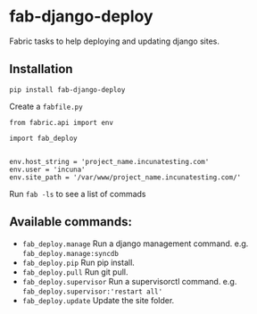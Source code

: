 # fab-django-deploy

Fabric tasks to help deploying and updating django sites.

## Installation

    pip install fab-django-deploy
    

Create a `fabfile.py`

    from fabric.api import env

    import fab_deploy


    env.host_string = 'project_name.incunatesting.com'
    env.user = 'incuna'
    env.site_path = '/var/www/project_name.incunatesting.com/'
    

Run `fab -ls` to see a list of commads
    
## Available commands:

- `fab_deploy.manage`      Run a django management command. e.g. `fab_deploy.manage:syncdb`
- `fab_deploy.pip`         Run pip install.
- `fab_deploy.pull`        Run git pull.
- `fab_deploy.supervisor`  Run a supervisorctl command. e.g. `fab_deploy.supervisor:'restart all'`
- `fab_deploy.update`      Update the site folder.
